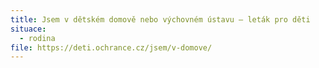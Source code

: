```yaml
---
title: Jsem v dětském domově nebo výchovném ústavu — leták pro děti
situace:
  - rodina
file: https://deti.ochrance.cz/jsem/v-domove/
---
```

